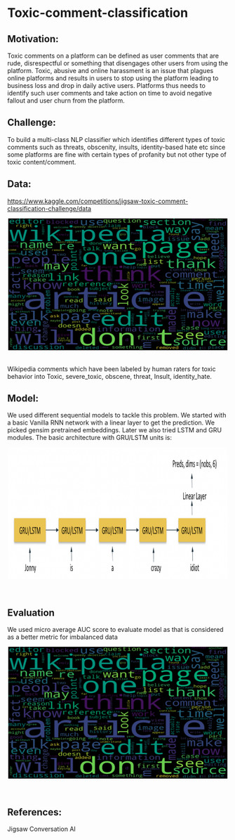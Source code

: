 # Toxic-comment-classification

## Motivation: 
Toxic comments on a platform can be defined as user comments that are rude, disrespectful or something that disengages other users from using the platform. Toxic, abusive and  online harassment is an issue that plagues online platforms and results in users to stop using the platform leading to business loss and drop in daily active users. 
Platforms thus needs to identify such user comments and take action on time to avoid negative fallout and user churn from the platform.
## Challenge:
To build a multi-class NLP classifier which identifies different types of toxic comments such as threats, obscenity, insults, identity-based hate etc since some platforms are fine with certain types of profanity but not other type of toxic content/comment. 
## Data: 
https://www.kaggle.com/competitions/jigsaw-toxic-comment-classification-challenge/data

<p align="center" float="left"><img src="images/word_cloud.png" height="300" width="500"></p></br>
Wikipedia comments which have been labeled by human raters for toxic behavior into Toxic, severe_toxic, obscene, threat, Insult, identity_hate.</br>

## Model:
We used different sequential models to tackle this problem. We started with a basic Vanilla RNN network with a linear layer to get the prediction. We picked gensim pretrained embeddings. Later we also tried LSTM and GRU modules. 
The basic architecture with GRU/LSTM units is:
<p align="center" float="left"><img src="images/model_arc.png" height="300" width="500"></p></br>

## Evaluation

We used micro average AUC score to evaluate model as that is considered as a better metric for imbalanced data
<p align="center" float="left"><img src="images/word_cloud.png" height="300" width="500"></p></br>


## References: 
Jigsaw
Conversation AI

